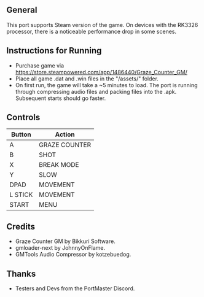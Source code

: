 ## General
 
This port supports Steam version of the game. On devices with the RK3326 processor, there is a noticeable performance drop in some scenes.

## Instructions for Running

- Purchase game via https://store.steampowered.com/app/1486440/Graze_Counter_GM/
- Place all game .dat and .win files in the "/assets/" folder. 
- On first run, the game will take a ~5 minutes to load. The port is running through compressing audio files and packing files into the .apk. Subsequent starts should go faster. 

## Controls

| Button | Action |
|--|--| 
|A|GRAZE COUNTER|
|B|SHOT|
|X|BREAK MODE|
|Y|SLOW|
|DPAD|MOVEMENT|
|L STICK|MOVEMENT|
|START|MENU|

## Credits

- Graze Counter GM by Bikkuri Software.
- gmloader-next by JohnnyOnFlame.
- GMTools Audio Compressor by kotzebuedog.

## Thanks
- Testers and Devs from the PortMaster Discord.
